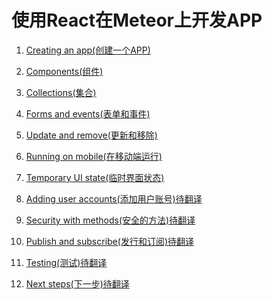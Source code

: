 # 使用React在Meteor上开发APP

1. [Creating an app(创建一个APP)](https://github.com/rockjins/Meteor-Tutorials/blob/master/React/01-creating-your-first-app.md)

2. [Components(组件)](https://github.com/rockjins/Meteor-Tutorials/blob/master/React/02-Defining-views-with-React-components.md)

3. [Collections(集合)](https://github.com/rockjins/Meteor-Tutorials/blob/master/React/03-Storing-tasks-in-a-collection.md)

4. [Forms and events(表单和事件)](https://github.com/rockjins/Meteor-Tutorials/blob/master/React/04-Forms-and-events.md)

5. [Update and remove(更新和移除)](https://github.com/rockjins/Meteor-Tutorials/blob/master/React/05-Update-and-remove.md)

6. [Running on mobile(在移动端运行)](https://github.com/rockjins/Meteor-Tutorials/blob/master/React/06-Running-on-mobile.md)

7. [Temporary UI state(临时界面状态)](https://github.com/rockjins/Meteor-Tutorials/blob/master/React/07-Temporary-UI-state.md)

8. [Adding user accounts(添加用户账号)待翻译]()

9. [Security with methods(安全的方法)待翻译]()

10. [Publish and subscribe(发行和订阅)待翻译]()

11. [Testing(测试)待翻译]()

12. [Next steps(下一步)待翻译]()
